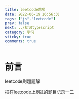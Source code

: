 ```yaml
---
title: leetcode题解
date: 2022-06-19 16:56:31
tags: ["js","leetcode"]
prev: false
next: ../初识typescript
category: 学习
sticky: true
comments: true
---
```


# 前言

leetcode刷题题解
<!-- more -->

把在leetcode上刷过的题目记录一二

